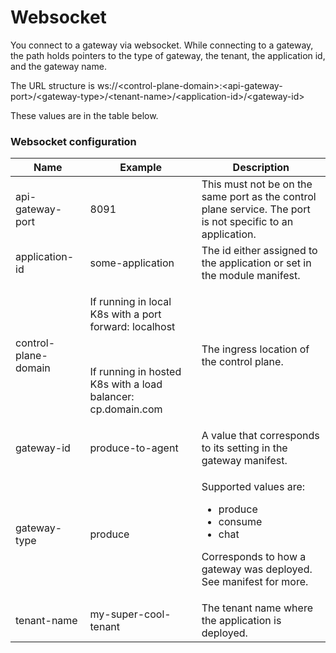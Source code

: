 # Websocket

You connect to a gateway via websocket. While connecting to a gateway, the path holds pointers to the type of gateway, the tenant, the application id, and the gateway name.

The URL structure is ws://\<control-plane-domain>:\<api-gateway-port>/\<gateway-type>/\<tenant-name>/\<application-id>/\<gateway-id>

These values are in the table below.

### Websocket configuration

| Name                 | Example                                                                                                                                     | Description                                                                                                                                                    |
| -------------------- | ------------------------------------------------------------------------------------------------------------------------------------------- | -------------------------------------------------------------------------------------------------------------------------------------------------------------- |
| api-gateway-port     | 8091                                                                                                                                        | This must not be on the same port as the control plane service. The port is not specific to an application.                                                    |
| application-id       | some-application                                                                                                                            | The id either assigned to the application or set in the module manifest.                                                                                       |
| control-plane-domain | <p>If running in local K8s with a port forward: localhost</p><p><br></p><p>If running in hosted K8s with a load balancer: cp.domain.com</p> | The ingress location of the control plane.                                                                                                                     |
| gateway-id           | produce-to-agent                                                                                                                            | A value that corresponds to its setting in the gateway manifest.                                                                                               |
| gateway-type         | produce                                                                                                                                     | <p>Supported values are:</p><ul><li>produce</li><li>consume</li><li>chat<br></li></ul><p>Corresponds to how a gateway was deployed. See manifest for more.</p> |
| tenant-name          | my-super-cool-tenant                                                                                                                        | The tenant name where the application is deployed.                                                                                                             |

